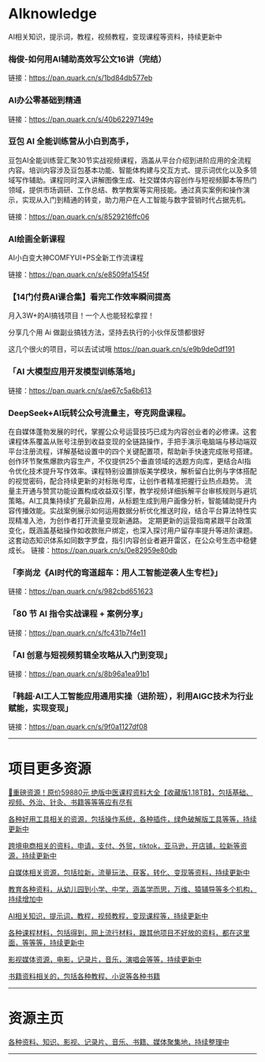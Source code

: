 # AIknowledge
AI相关知识，提示词，教程，视频教程，变现课程等资料，持续更新中


### 梅俊-如何用AI辅助高效写公文16讲（完结）
链接：https://pan.quark.cn/s/1bd84db577eb


### AI办公零基础到精通
链接：https://pan.quark.cn/s/40b62297149e

### 豆包 AI 全能训练营从小白到高手，


豆包AI全能训练营汇聚30节实战视频课程，涵盖从平台介绍到进阶应用的全流程内容。培训内容涉及豆包基本功能、智能体构建与交互方式、提示词优化以及多领域写作辅助。课程同时深入讲解图像生成、社交媒体内容创作与短视频脚本等热门领域，提供市场调研、工作总结、教学教案等实用技能。通过真实案例和操作演示，实现从入门到精通的转变，助力用户在人工智能与数字营销时代占据先机。


链接：https://pan.quark.cn/s/8529216ffc06

### AI绘画全新课程
AI小白变大神COMFYUI+PS全新工作流课程

链接：https://pan.quark.cn/s/e8509fa1545f

### 【14门付费AI课合集】看完工作效率瞬间提高

月入3W+的AI搞钱项目！一个人也能轻松拿捏！

分享几个用 Ai 做副业搞钱方法，坚持去执行的小伙伴反馈都很好

这几个很火的项目，可以去试试哦
https://pan.quark.cn/s/e9b9de0df191

### 「AI 大模型应用开发模型训练落地」
链接：https://pan.quark.cn/s/ae67c5a6b613

### DeepSeek+AI玩转公众号流量主，夸克网盘课程。
在自媒体蓬勃发展的时代，掌握公众号运营技巧已成为内容创业者的必修课。这套课程体系覆盖从账号注册到收益变现的全链路操作，手把手演示电脑端与移动端双平台注册流程，详解基础设置中的四个关键配置项，帮助新手快速完成账号搭建。
创作环节聚焦爆款内容生产，不仅提供25个垂直领域的选题方向库，更结合AI指令优化技术提升写作效率。课程特别设置排版美学模块，解析留白比例与字体搭配的视觉密码，配合持续更新的对标账号库，让创作者精准把握行业热点趋势。
流量主开通与赞赏功能设置构成收益双引擎，教学视频详细拆解平台审核规则与避坑策略。AI工具集持续扩充最新应用，从标题生成到用户画像分析，智能辅助提升内容传播效能。实战案例展示如何运用数据分析优化推送时段，结合平台算法特性实现精准入池，为创作者打开流量变现新通路。
定期更新的运营指南紧跟平台政策变化，既涵盖基础操作如收款账户绑定，也深入探讨用户留存率提升等进阶课题。这套动态知识体系如同数字罗盘，指引内容创业者避开雷区，在公众号生态中稳健成长。
链接：https://pan.quark.cn/s/0e82959e80db

### 「李尚龙《AI时代的弯道超车：用人工智能逆袭人生专栏》」
链接：https://pan.quark.cn/s/982cbd651623

### 「80 节 AI 指令实战课程 + 案例分享」
链接：https://pan.quark.cn/s/fc431b7f4e11

### 「AI 创意与短视频剪辑全攻略从入门到变现」
链接：https://pan.quark.cn/s/8b96a1ea91b1

### 「韩超·AI工人工智能应用通用实操（进阶班），利用AIGC技术为行业赋能，实现变现」
链接：https://pan.quark.cn/s/9f0a1127df08



---------------
# 项目更多资源

[🎁重磅资源！原价59880元 绝版中医课程资料大全【收藏版1.18TB】，包括基础、视频、外治、针灸、书籍等等等应有尽有](https://github.com/mswnlz/chinese-traditional)

[各种好用工具相关的资源，包括操作系统，各种插件，绿色破解版工具等等，持续更新中](https://github.com/mswnlz/tools)


[跨境电商相关的资料，申请，支付、外贸，tiktok，亚马逊，开店铺，拉新等资源，持续更新中](https://github.com/mswnlz/cross-border)

[自媒体相关资源，包括拉新，流量玩法、获客，转化、变现等资料，持续更新中](https://github.com/mswnlz/self-media)

[ 教育各种资料，从幼儿园到小学、中学，涵盖学而思，万维、猿辅导等多个机构，持续增加中](https://github.com/mswnlz/edu-knowlege)

[AI相关知识，提示词，教程，视频教程，变现课程等，持续更新中](https://github.com/mswnlz/AIknowledge)

[各种课程材料，包括得到，网上流行材料，跟其他项目不好放的资料，都在这里面，等等等，持续更新中](https://github.com/mswnlz/curriculum)

[影视媒体资源，电影，记录片，音乐，演唱会等等，持续更新中](https://github.com/mswnlz/movies)

[书籍资料相关的，包括各种教程、小说等各种书籍](https://github.com/mswnlz/book)


---------------

# 资源主页
[各种资料、知识、影视、记录片、音乐、书籍、媒体聚集地，持续整理中](https://github.com/mswnlz)

---------------


### 

